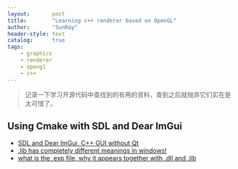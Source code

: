 ```yaml
---
layout:       post
title:        "Learning c++ renderer based on OpenGL"
author:       "SunRay"
header-style: text
catalog:      true
tags:
    - graphics
    - renderer
    - opengl
    - c++
---
```


> 记录一下学习开源代码中查找到的有用的资料，查到之后就抛弃它们实在是太可惜了。

Using Cmake with SDL and Dear ImGui
---
- [SDL and Dear ImGui, C++ GUI without Qt](https://retifrav.github.io/blog/2019/05/26/sdl-imgui/) 
- [.lib has completely different meanings in windows!](https://blog.csdn.net/Osean_li/article/details/95871132)
- [what is the .exp file, why it appears together with .dll and .lib](https://stackoverflow.com/questions/2727020/what-is-the-use-of-exp-and-what-is-the-difference-between-lib-and-dll)
